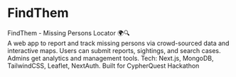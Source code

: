 # FindThem
FindThem - Missing Persons Locator 🌍🔍  
A web app to report and track missing persons via crowd-sourced data and interactive maps. Users can submit reports, sightings, and search cases. Admins get analytics and management tools.  Tech: Next.js, MongoDB, TailwindCSS, Leaflet, NextAuth. Built for CypherQuest Hackathon
